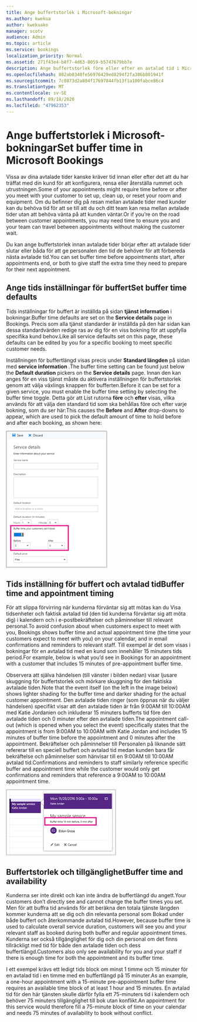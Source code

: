 ```yaml
---
title: Ange buffertstorlek i Microsoft-bokningar
ms.author: kwekua
author: kwekuako
manager: scotv
audience: Admin
ms.topic: article
ms.service: bookings
localization_priority: Normal
ms.assetid: 271f43e4-b8f7-4d63-8059-b5747679bb7e
description: Ange buffertstorlek före eller efter en avtalad tid i Microsoft-bokningar för att möjliggöra tid för rensning eller återställning av utrustning.
ms.openlocfilehash: 882ab0340fe56976429ed8294f2fa386b801941f
ms.sourcegitcommit: 7c0873d2a804f17697844fb13f1a100fabce86c4
ms.translationtype: MT
ms.contentlocale: sv-SE
ms.lasthandoff: 09/18/2020
ms.locfileid: "47962353"
---
```

# <a name="set-buffer-time-in-microsoft-bookings"></a><span data-ttu-id="91d81-103">Ange buffertstorlek i Microsoft-bokningar</span><span class="sxs-lookup"><span data-stu-id="91d81-103">Set buffer time in Microsoft Bookings</span></span>

<span data-ttu-id="91d81-104">Vissa av dina avtalade tider kanske kräver tid innan eller efter det att du har träffat med din kund för att konfigurera, rensa eller återställa rummet och utrustningen.</span><span class="sxs-lookup"><span data-stu-id="91d81-104">Some of your appointments might require time before or after you meet with your customer to set up, clean up, or reset your room and equipment.</span></span> <span data-ttu-id="91d81-105">Om du befinner dig på resan mellan avtalade tider med kunder kan du behöva tid för att se till att du och ditt team kan resa mellan avtalade tider utan att behöva vänta på att kunden väntar.</span><span class="sxs-lookup"><span data-stu-id="91d81-105">Or if you’re on the road between customer appointments, you may need time to ensure you and your team can travel between appointments without making the customer wait.</span></span>

<span data-ttu-id="91d81-106">Du kan ange buffertstorlek innan avtalade tider börjar efter att avtalade tider slutar eller båda för att ge personalen den tid de behöver för att förbereda nästa avtalade tid.</span><span class="sxs-lookup"><span data-stu-id="91d81-106">You can set buffer time before appointments start, after appointments end, or both to give staff the extra time they need to prepare for their next appointment.</span></span>

## <a name="set-buffer-time-defaults"></a><span data-ttu-id="91d81-107">Ange tids inställningar för buffert</span><span class="sxs-lookup"><span data-stu-id="91d81-107">Set buffer time defaults</span></span>

<span data-ttu-id="91d81-108">Tids inställningar för buffert är inställda på sidan **tjänst information** i bokningar.</span><span class="sxs-lookup"><span data-stu-id="91d81-108">Buffer time defaults are set on the **Service details** page in Bookings.</span></span> <span data-ttu-id="91d81-109">Precis som alla tjänst standarder är inställda på den här sidan kan dessa standardvärden redige ras av dig för en viss bokning för att uppfylla specifika kund behov.</span><span class="sxs-lookup"><span data-stu-id="91d81-109">Like all service defaults set on this page, these defaults can be edited by you for a specific booking to meet specific customer needs.</span></span>

<span data-ttu-id="91d81-110">Inställningen för buffertlängd visas precis under **Standard längden** på sidan med **service information** .</span><span class="sxs-lookup"><span data-stu-id="91d81-110">The buffer time setting can be found just below the **Default duration** pickers on the **Service details** page.</span></span> <span data-ttu-id="91d81-111">Innan den kan anges för en viss tjänst måste du aktivera inställningen för buffertstorlek genom att välja växlings knappen för bufferten.</span><span class="sxs-lookup"><span data-stu-id="91d81-111">Before it can be set for a given service, you must enable the buffer time setting by selecting the buffer time toggle.</span></span> <span data-ttu-id="91d81-112">Detta gör att List rutorna **före** och **efter** visas, vilka används för att välja den standard tid som ska behållas före och efter varje bokning, som du ser här:</span><span class="sxs-lookup"><span data-stu-id="91d81-112">This causes the **Before** and **After** drop-downs to appear, which are used to pick the default amount of time to hold before and after each booking, as shown here:</span></span>

   ![Bild av bokningar med buffertstorlek aktiverat](../media/bookings-buffertime.png)

## <a name="buffer-time-and-appointment-timing"></a><span data-ttu-id="91d81-114">Tids inställning för buffert och avtalad tid</span><span class="sxs-lookup"><span data-stu-id="91d81-114">Buffer time and appointment timing</span></span>

<span data-ttu-id="91d81-115">För att slippa förvirring när kunderna förväntar sig att mötas kan du Visa tidsenheter och faktisk avtalad tid (den tid kunderna förväntar sig att möta dig) i kalendern och i e-postbekräftelser och påminnelser till relevant personal.</span><span class="sxs-lookup"><span data-stu-id="91d81-115">To avoid confusion about when customers expect to meet with you, Bookings shows buffer time and actual appointment time (the time your customers expect to meet with you) on your calendar, and in email confirmations and reminders to relevant staff.</span></span> <span data-ttu-id="91d81-116">Till exempel är det som visas i bokningar för en avtalad tid med en kund som innehåller 15 minuters tids period.</span><span class="sxs-lookup"><span data-stu-id="91d81-116">For example, below is what you’d see in Bookings for an appointment with a customer that includes 15 minutes of pre-appointment buffer time.</span></span>

<span data-ttu-id="91d81-117">Observera att själva händelsen (till vänster i bilden nedan) visar ljusare skuggning för buffertstorlek och mörkare skuggning för den faktiska avtalade tiden.</span><span class="sxs-lookup"><span data-stu-id="91d81-117">Note that the event itself (on the left in the image below) shows lighter shading for the buffer time and darker shading for the actual customer appointment.</span></span> <span data-ttu-id="91d81-118">Den avtalade tiden ringer (som öppnas när du väljer händelsen) specifikt visar att den avtalade tiden är från 9:00AM till 10:00AM med Katie Jordanien och inkluderar 15 minuters bufferts tid före den avtalade tiden och 0 minuter efter den avtalade tiden.</span><span class="sxs-lookup"><span data-stu-id="91d81-118">The appointment call-out (which is opened when you select the event) specifically states that the appointment is from 9:00AM to 10:00AM with Katie Jordan and includes 15 minutes of buffer time before the appointment and 0 minutes after the appointment.</span></span> <span data-ttu-id="91d81-119">Bekräftelser och påminnelser till Personalen på liknande sätt refererar till en speciell buffert och avtalad tid medan kunden bara får bekräftelse och påminnelser som hänvisar till en 9:00AM till 10:00AM avtalad tid.</span><span class="sxs-lookup"><span data-stu-id="91d81-119">Confirmations and reminders to staff similarly reference specific buffer and appointment time while the customer would only get confirmations and reminders that reference a 9:00AM to 10:00AM appointment time.</span></span>

   ![Bild av den avtalade tiden med den tidsbuffertstorlek som visas](../media/bookings-buffertime-callout.png)

## <a name="buffer-time-and-availability"></a><span data-ttu-id="91d81-121">Buffertstorlek och tillgänglighet</span><span class="sxs-lookup"><span data-stu-id="91d81-121">Buffer time and availability</span></span>

<span data-ttu-id="91d81-122">Kunderna ser inte direkt och kan inte ändra de buffertlängd du angett.</span><span class="sxs-lookup"><span data-stu-id="91d81-122">Your customers don’t directly see and cannot change the buffer times you set.</span></span> <span data-ttu-id="91d81-123">Men för att buffra tid används för att beräkna den totala tjänste längden kommer kunderna att se dig och din relevanta personal som Bokad under både buffert och återkommande avtalad tid.</span><span class="sxs-lookup"><span data-stu-id="91d81-123">However, because buffer time is used to calculate overall service duration, customers will see you and your relevant staff as booked during both buffer and regular appointment times.</span></span> <span data-ttu-id="91d81-124">Kunderna ser också tillgänglighet för dig och din personal om det finns tillräckligt med tid för både den avtalade tiden och dess buffertlängd.</span><span class="sxs-lookup"><span data-stu-id="91d81-124">Customers also only see availability for you and your staff if there is enough time for both the appointment and its buffer time.</span></span>

<span data-ttu-id="91d81-125">I ett exempel krävs ett ledigt tids block om minst 1 timme och 15 minuter för en avtalad tid i en timme med en buffertlängd på 15 minuter.</span><span class="sxs-lookup"><span data-stu-id="91d81-125">As an example, a one-hour appointment with a 15-minute pre-appointment buffer time requires an available time block of at least 1 hour and 15 minutes.</span></span> <span data-ttu-id="91d81-126">En avtalad tid för den här tjänsten skulle därför fylla ett 75-minuters tid i kalendern och behöver 75 minuters tillgänglighet till bok utan konflikt.</span><span class="sxs-lookup"><span data-stu-id="91d81-126">An appointment for this service would therefore fill a 75-minute block of time on your calendar and needs 75 minutes of availability to book without conflict.</span></span>
